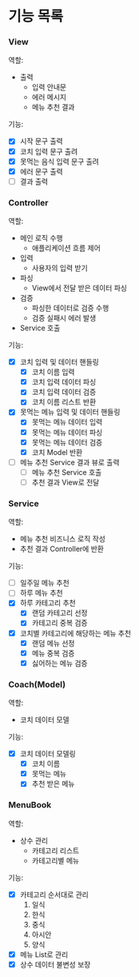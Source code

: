 # 기능 목록

### View
역할:
   - 출력
     - 입력 안내문
     - 에러 메시지
     - 메뉴 추천 결과

기능:
   -[x] 시작 문구 출력
   -[x] 코치 입력 문구 출려
   -[x] 못먹는 음식 입력 문구 출려
   -[x] 에러 문구 출력
   -[ ] 결과 출력

### Controller
역할:
   - 메인 로직 수행
     - 애플리케이션 흐름 제어
   - 입력
     - 사용자의 입력 받기
   - 파싱
     - View에서 전달 받은 데이터 파싱
   - 검증
     - 파싱한 데이터로 검증 수행
     - 검증 실패시 에러 발생
   - Service 호출

기능:
   -[x] 코치 입력 및 데이터 핸들링
     -[x] 코치 이름 입력 
     -[x] 코치 입력 데이터 파싱
     -[x] 코치 입력 데이터 검증
     -[x] 코치 이름 리스트 반환
   -[x] 못먹는 메뉴 입력 및 데이터 핸들링
     -[x] 못먹는 메뉴 데이터 입력 
     -[x] 못먹는 메뉴 데이터 파싱
     -[x] 못먹는 메뉴 데이터 검증
     -[x] 코치 Model 반환
   -[ ] 메뉴 추천 Service 결과 뷰로 출력
     -[ ] 메뉴 추천 Service 호출
     -[ ] 추천 결과 View로 전달

### Service
역할:
   - 메뉴 추천 비즈니스 로직 작성
   - 추천 결과 Controller에 반환

기능:
   -[ ] 일주일 메뉴 추천
   -[ ] 하루 메뉴 추천
   -[x] 하루 카테고리 추천
     -[x] 랜덤 카테고리 선정 
     -[x] 카테고리 중복 검증
   -[x] 코치별 카테고리에 해당하는 메뉴 추천
     -[x] 랜덤 메뉴 선정 
     -[x] 메뉴 중복 검증
     -[x] 싫어하는 메뉴 검증
     
### Coach(Model)
역할:
   - 코치 데이터 모델

기능:
   -[x] 코치 데이터 모델링
     -[x] 코치 이름
     -[x] 못먹는 메뉴
     -[x] 추천 받은 메뉴

### MenuBook
역할:
   - 상수 관리
     - 카테고리 리스트
     - 카테고리별 메뉴

기능:
   -[x] 카테고리 순서대로 관리
     1. 일식
     2. 한식
     3. 중식
     4. 아시안
     5. 양식
   -[x] 메뉴 List<String>로 관리
   -[x] 상수 데이터 불변성 보장